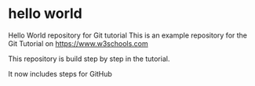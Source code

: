 # hello world
Hello World repository for Git tutorial
This is an example repository for the Git Tutorial on https://www.w3schools.com

This repository is build step by step in the tutorial. 

It now includes steps for GitHub
